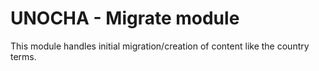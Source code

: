 UNOCHA - Migrate module
=====================

This module handles initial migration/creation of content like the country terms.
